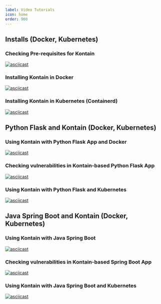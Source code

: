 ```yaml
---
label: Video Tutorials
icon: home
order: 900
---
```


## Installs (Docker, Kubernetes)
### Checking Pre-requisites for Kontain
[![asciicast](https://asciinema.org/a/456774.svg)](https://asciinema.org/a/456774?speed=2&t=55)

### Installing Kontain in Docker
[![asciicast](https://asciinema.org/a/456776.svg)](https://asciinema.org/a/456776?speed=2)

### Installing Kontain in Kubernetes (Containerd)
[![asciicast](https://asciinema.org/a/Siz1n84DF5oolp8fxv8ECCKIW.svg)](https://asciinema.org/a/Siz1n84DF5oolp8fxv8ECCKIW?speed=2&t=19)

## Python Flask and Kontain (Docker, Kubernetes)
### Using Kontain with Python Flask App and Docker
[![asciicast](https://asciinema.org/a/456723.svg)](https://asciinema.org/a/456723?speed=2&t=23)

### Checking vulnerabilities in Kontain-based Python Flask App
[![asciicast](https://asciinema.org/a/456731.svg)](https://asciinema.org/a/456731?speed=2&t=23)

### Using Kontain with Python Flask and Kubernetes
[![asciicast](https://asciinema.org/a/456990.svg)](https://asciinema.org/a/456990?speed=2&t=23)

## Java Spring Boot and Kontain (Docker, Kubernetes)
### Using Kontain with Java Spring Boot
[![asciicast](https://asciinema.org/a/456975.svg)](https://asciinema.org/a/456975?speed=2&t=23)

### Checking vulnerabilities in Kontain-based Spring Boot App
[![asciicast](https://asciinema.org/a/dhffFBjjTkUyY9Ui4IjDbEhe3.svg)](https://asciinema.org/a/dhffFBjjTkUyY9Ui4IjDbEhe3?speed=2&t=23)

### Using Kontain with Java Spring Boot and Kubernetes
[![asciicast](https://asciinema.org/a/456992.svg)](https://asciinema.org/a/456992?speed=2&t=23)
